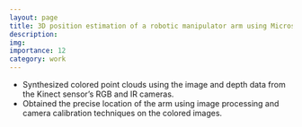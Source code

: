 ```yaml
---
layout: page
title: 3D position estimation of a robotic manipulator arm using Microsoft Kinect sensor
description:
img: 
importance: 12
category: work
---
```


- Synthesized colored point clouds using the image and depth data from the Kinect sensor’s RGB and IR cameras.
- Obtained the precise location of the arm using image processing and camera calibration techniques on the colored images.
